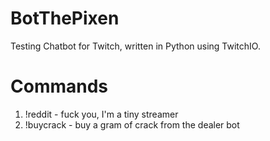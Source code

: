 # BotThePixen
Testing Chatbot for Twitch, written in Python using TwitchIO.

# Commands
1. !reddit - fuck you, I'm a tiny streamer
2. !buycrack - buy a gram of crack from the dealer bot
